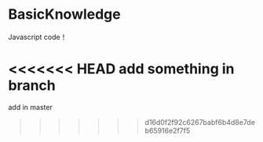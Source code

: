 BasicKnowledge
==============

Javascript code！

<<<<<<< HEAD
add something in branch
=======

add in master
>>>>>>> d16d0f2f92c6267babf6b4d8e7deb65916e2f7f5
